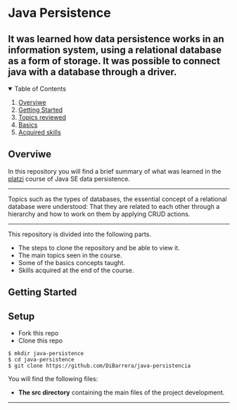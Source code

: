 # Java Persistence

## It was learned how data persistence works in an information system, using a relational database as a form of storage. It was possible to connect java with a database through a driver.

<!-- TABLE OF CONTENTS -->
<details open="open">
  <summary>Table of Contents</summary>
  <ol>
    <li>
      <a href="#Overviwe">Overviwe</a>
    </li>
    <li>
      <a href="#getting-started">Getting Started</a>
    </li>
    <li><a href="#Topics-reviewed">Topics reviewed</a></li>
    <li><a href="#Basics">Basics</a></li>
    <li><a href="#Acquired-skills">Acquired skills</a></li>
  </ol>
</details>



<!-- Overviwe -->
## Overviwe

In this repository you will find a brief summary of what was learned in the [platzi](https://platzi.com/cursos/java-persistencia/) course of Java SE data persistence.

---------

Topics such as the types of databases, the essential concept of a relational database were understood: That they are related to each other through a hierarchy and how to work on them by applying CRUD actions.

---------

This repository is divided into the following parts.
* The steps to clone the repository and be able to view it.
* The main topics seen in the course.
* Some of the basics concepts taught.
* Skills acquired at the end of the course.



<!-- GETTING STARTED -->
## Getting Started

## Setup

- Fork this repo
- Clone this repo

```shell
$ mkdir java-persistence
$ cd java-persistence
$ git clone https://github.com/DiBarrera/java-persistencia
```

You will find the following files:

- **The src directory** containing the main files of the project development.










---------
